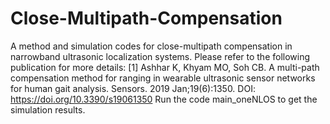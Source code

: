 # Close-Multipath-Compensation
A method and simulation codes for close-multipath compensation in narrowband ultrasonic localization systems.
Please refer to the following publication for more details:
[1] Ashhar K, Khyam MO, Soh CB. A multi-path compensation method for ranging in wearable ultrasonic sensor networks for human gait analysis. Sensors. 2019 Jan;19(6):1350. DOI: https://doi.org/10.3390/s19061350
Run the code main_oneNLOS to get the simulation results.


